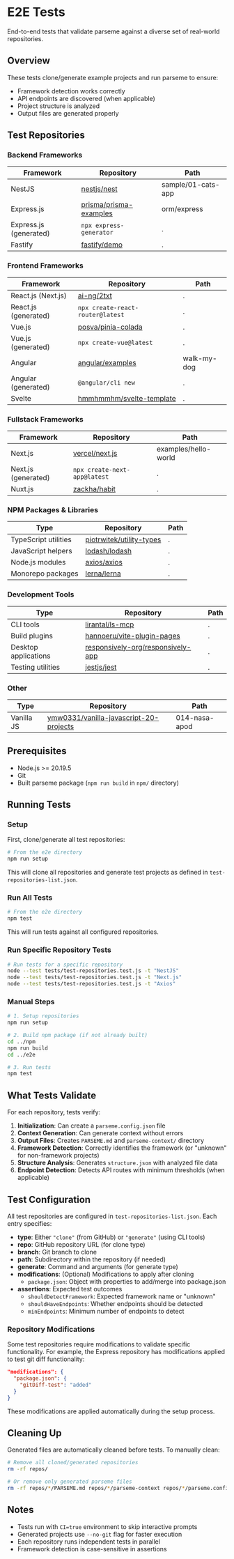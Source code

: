 # E2E Tests

End-to-end tests that validate parseme against a diverse set of real-world repositories.

## Overview

These tests clone/generate example projects and run parseme to ensure:
- Framework detection works correctly
- API endpoints are discovered (when applicable)
- Project structure is analyzed
- Output files are generated properly

## Test Repositories

### Backend Frameworks

| Framework | Repository | Path |
|-----------|------------|------|
| NestJS | [nestjs/nest](https://github.com/nestjs/nest) | sample/01-cats-app |
| Express.js | [prisma/prisma-examples](https://github.com/prisma/prisma-examples) | orm/express |
| Express.js (generated) | `npx express-generator` | . |
| Fastify | [fastify/demo](https://github.com/fastify/demo) | . |

### Frontend Frameworks

| Framework | Repository | Path |
|-----------|------------|------|
| React.js (Next.js) | [ai-ng/2txt](https://github.com/ai-ng/2txt) | . |
| React.js (generated) | `npx create-react-router@latest` | . |
| Vue.js | [posva/pinia-colada](https://github.com/posva/pinia-colada) | . |
| Vue.js (generated) | `npx create-vue@latest` | . |
| Angular | [angular/examples](https://github.com/angular/examples) | walk-my-dog |
| Angular (generated) | `@angular/cli new` | . |
| Svelte | [hmmhmmhm/svelte-template](https://github.com/hmmhmmhm/svelte-template) | . |

### Fullstack Frameworks

| Framework | Repository | Path |
|-----------|------------|------|
| Next.js | [vercel/next.js](https://github.com/vercel/next.js) | examples/hello-world |
| Next.js (generated) | `npx create-next-app@latest` | . |
| Nuxt.js | [zackha/habit](https://github.com/zackha/habit) | . |

### NPM Packages & Libraries

| Type | Repository | Path |
|------|------------|------|
| TypeScript utilities | [piotrwitek/utility-types](https://github.com/piotrwitek/utility-types) | . |
| JavaScript helpers | [lodash/lodash](https://github.com/lodash/lodash) | . |
| Node.js modules | [axios/axios](https://github.com/axios/axios) | . |
| Monorepo packages | [lerna/lerna](https://github.com/lerna/lerna) | . |

### Development Tools

| Type | Repository | Path |
|------|------------|------|
| CLI tools | [lirantal/ls-mcp](https://github.com/lirantal/ls-mcp) | . |
| Build plugins | [hannoeru/vite-plugin-pages](https://github.com/hannoeru/vite-plugin-pages) | . |
| Desktop applications | [responsively-org/responsively-app](https://github.com/responsively-org/responsively-app) | . |
| Testing utilities | [jestjs/jest](https://github.com/jestjs/jest) | . |

### Other

| Type | Repository | Path |
|------|------------|------|
| Vanilla JS | [ymw0331/vanilla-javascript-20-projects](https://github.com/ymw0331/vanilla-javascript-20-projects) | 014-nasa-apod |

## Prerequisites

- Node.js >= 20.19.5
- Git
- Built parseme package (`npm run build` in `npm/` directory)

## Running Tests

### Setup

First, clone/generate all test repositories:

```bash
# From the e2e directory
npm run setup
```

This will clone all repositories and generate test projects as defined in `test-repositories-list.json`.

### Run All Tests

```bash
# From the e2e directory
npm test
```

This will run tests against all configured repositories.

### Run Specific Repository Tests

```bash
# Run tests for a specific repository
node --test tests/test-repositories.test.js -t "NestJS"
node --test tests/test-repositories.test.js -t "Next.js"
node --test tests/test-repositories.test.js -t "Axios"
```

### Manual Steps

```bash
# 1. Setup repositories
npm run setup

# 2. Build npm package (if not already built)
cd ../npm
npm run build
cd ../e2e

# 3. Run tests
npm test
```

## What Tests Validate

For each repository, tests verify:

1. **Initialization**: Can create a `parseme.config.json` file
2. **Context Generation**: Can generate context without errors
3. **Output Files**: Creates `PARSEME.md` and `parseme-context/` directory
4. **Framework Detection**: Correctly identifies the framework (or "unknown" for non-framework projects)
5. **Structure Analysis**: Generates `structure.json` with analyzed file data
6. **Endpoint Detection**: Detects API routes with minimum thresholds (when applicable)

## Test Configuration

All test repositories are configured in `test-repositories-list.json`. Each entry specifies:

- **type**: Either `"clone"` (from GitHub) or `"generate"` (using CLI tools)
- **repo**: GitHub repository URL (for clone type)
- **branch**: Git branch to clone
- **path**: Subdirectory within the repository (if needed)
- **generate**: Command and arguments (for generate type)
- **modifications**: (Optional) Modifications to apply after cloning
  - `package.json`: Object with properties to add/merge into package.json
- **assertions**: Expected test outcomes
  - `shouldDetectFramework`: Expected framework name or "unknown"
  - `shouldHaveEndpoints`: Whether endpoints should be detected
  - `minEndpoints`: Minimum number of endpoints to detect

### Repository Modifications

Some test repositories require modifications to validate specific functionality. For example, the Express repository has modifications applied to test git diff functionality:

```json
"modifications": {
  "package.json": {
    "gitDiff-test": "added"
  }
}
```

These modifications are applied automatically during the setup process.

## Cleaning Up

Generated files are automatically cleaned before tests. To manually clean:

```bash
# Remove all cloned/generated repositories
rm -rf repos/

# Or remove only generated parseme files
rm -rf repos/*/PARSEME.md repos/*/parseme-context repos/*/parseme.config.json
```

## Notes

- Tests run with `CI=true` environment to skip interactive prompts
- Generated projects use `--no-git` flag for faster execution
- Each repository runs independent tests in parallel
- Framework detection is case-sensitive in assertions
